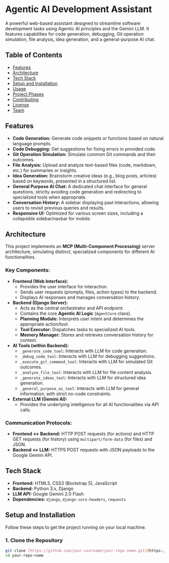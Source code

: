 # Agentic AI Development Assistant



A powerful web-based assistant designed to streamline software development tasks using Agentic AI principles and the Gemini LLM. It features capabilities for code generation, debugging, Git operation simulation, file analysis, idea generation, and a general-purpose AI chat.

## Table of Contents

- [Features](#features)
- [Architecture](#architecture)
- [Tech Stack](#tech-stack)
- [Setup and Installation](#setup-and-installation)
- [Usage](#usage)
- [Project Phases](#project-phases)
- [Contributing](#contributing)
- [License](#license)
- [Team](#team)

## Features

- **Code Generation:** Generate code snippets or functions based on natural language prompts.
- **Code Debugging:** Get suggestions for fixing errors in provided code.
- **Git Operation Simulation:** Simulate common Git commands and their outcomes.
- **File Analysis:** Upload and analyze text-based files (code, markdown, etc.) for summaries or insights.
- **Idea Generation:** Brainstorm creative ideas (e.g., blog posts, articles) based on keywords, presented in a structured list.
- **General Purpose AI Chat:** A dedicated chat interface for general questions, strictly avoiding code generation and redirecting to specialized tools when appropriate.
- **Conversation History:** A sidebar displaying past interactions, allowing users to revisit previous queries and results.
- **Responsive UI:** Optimized for various screen sizes, including a collapsible sidebar/navbar for mobile.

## Architecture

This project implements an **MCP (Multi-Component Processing)** server architecture, simulating distinct, specialized components for different AI functionalities.

### Key Components:

- **Frontend (Web Interface):**
    - Provides the user interface for interaction.
    - Sends user requests (prompts, files, action types) to the backend.
    - Displays AI responses and manages conversation history.
- **Backend (Django Server):**
    - Acts as the central orchestrator and API endpoint.
    - Contains the core **Agentic AI Logic** (`AgentCore` class).
    - **Planning Module:** Interprets user intent and determines the appropriate action/tool.
    - **Tool Executor:** Dispatches tasks to specialized AI tools.
    - **Memory Manager:** Stores and retrieves conversation history for context.
- **AI Tools (within Backend):**
    - `_generate_code_tool`: Interacts with LLM for code generation.
    - `_debug_code_tool`: Interacts with LLM for debugging suggestions.
    - `_execute_git_command_tool`: Interacts with LLM for simulated Git outcomes.
    - `_analyze_file_tool`: Interacts with LLM for file content analysis.
    - `_generate_ideas_tool`: Interacts with LLM for structured idea generation.
    - `_general_purpose_ai_tool`: Interacts with LLM for general information, with strict no-code constraints.
- **External LLM (Gemini AI):**
    - Provides the underlying intelligence for all AI functionalities via API calls.

### Communication Protocols:

- **Frontend ↔ Backend:** HTTP POST requests (for actions) and HTTP GET requests (for history) using `multipart/form-data` (for files) and JSON.
- **Backend ↔ LLM:** HTTPS POST requests with JSON payloads to the Google Gemini API.

## Tech Stack

- **Frontend:** HTML5, CSS3 (Bootstrap 5), JavaScript
- **Backend:** Python 3.x, Django
- **LLM API:** Google Gemini 2.0 Flash
- **Dependencies:** `django`, `django-cors-headers`, `requests`

## Setup and Installation

Follow these steps to get the project running on your local machine.

### 1. Clone the Repository

```bash
git clone [https://github.com/your-username/your-repo-name.git](https://github.com/your-username/your-repo-name.git)
cd your-repo-name
